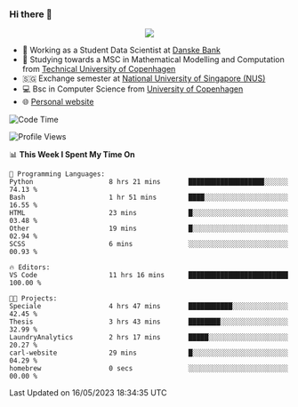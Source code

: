 ### Hi there 👋

<p align="center">
  <img src="https://media4.giphy.com/media/3ohzdKy5Z8TChSDuiA/giphy.gif?cid=ecf05e47r69cojk56gup9q8mep9liy48s94dn2uxsfh6fv39&rid=giphy.gif&ct=g" />
</p>

* 🏦 Working as a Student Data Scientist at [Danske Bank](https://danskebank.dk)
* 🧮 Studying towards a MSC in Mathematical Modelling and Computation from [Technical University of Copenhagen](https://www.dtu.dk)
* 🇸🇬 Exchange semester at [National University of Singapore (NUS)](https://www.nus.edu.sg)
* 💻 Bsc in Computer Science from [University of Copenhagen](https://www.ku.dk/english/)
* 🌐 [Personal website](https://fiskehandleren.github.io/carl-website/) 

<!--START_SECTION:waka-->
![Code Time](http://img.shields.io/badge/Code%20Time-295%20hrs%2030%20mins-blue)

![Profile Views](http://img.shields.io/badge/Profile%20Views-0-blue)

📊 **This Week I Spent My Time On** 

```text
💬 Programming Languages: 
Python                   8 hrs 21 mins       ███████████████████░░░░░░   74.13 % 
Bash                     1 hr 51 mins        ████░░░░░░░░░░░░░░░░░░░░░   16.55 % 
HTML                     23 mins             █░░░░░░░░░░░░░░░░░░░░░░░░   03.48 % 
Other                    19 mins             █░░░░░░░░░░░░░░░░░░░░░░░░   02.94 % 
SCSS                     6 mins              ░░░░░░░░░░░░░░░░░░░░░░░░░   00.93 % 

🔥 Editors: 
VS Code                  11 hrs 16 mins      █████████████████████████   100.00 % 

🐱‍💻 Projects: 
Speciale                 4 hrs 47 mins       ███████████░░░░░░░░░░░░░░   42.45 % 
Thesis                   3 hrs 43 mins       ████████░░░░░░░░░░░░░░░░░   32.99 % 
LaundryAnalytics         2 hrs 17 mins       █████░░░░░░░░░░░░░░░░░░░░   20.27 % 
carl-website             29 mins             █░░░░░░░░░░░░░░░░░░░░░░░░   04.29 % 
homebrew                 0 secs              ░░░░░░░░░░░░░░░░░░░░░░░░░   00.00 % 
```


 Last Updated on 16/05/2023 18:34:35 UTC
<!--END_SECTION:waka-->
